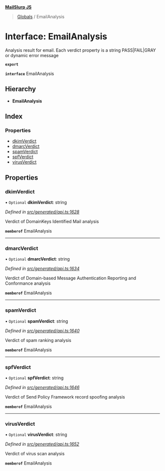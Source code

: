 **[MailSlurp JS](../README.md)**

> [Globals](../README.md) / EmailAnalysis

# Interface: EmailAnalysis

Analysis result for email. Each verdict property is a string PASS|FAIL|GRAY or dynamic error message

**`export`** 

**`interface`** EmailAnalysis

## Hierarchy

* **EmailAnalysis**

## Index

### Properties

* [dkimVerdict](emailanalysis.md#dkimverdict)
* [dmarcVerdict](emailanalysis.md#dmarcverdict)
* [spamVerdict](emailanalysis.md#spamverdict)
* [spfVerdict](emailanalysis.md#spfverdict)
* [virusVerdict](emailanalysis.md#virusverdict)

## Properties

### dkimVerdict

• `Optional` **dkimVerdict**: string

*Defined in [src/generated/api.ts:1628](https://github.com/mailslurp/mailslurp-client/blob/751f7bb/src/generated/api.ts#L1628)*

Verdict of DomainKeys Identified Mail analysis

**`memberof`** EmailAnalysis

___

### dmarcVerdict

• `Optional` **dmarcVerdict**: string

*Defined in [src/generated/api.ts:1634](https://github.com/mailslurp/mailslurp-client/blob/751f7bb/src/generated/api.ts#L1634)*

Verdict of Domain-based Message Authentication Reporting and Conformance analysis

**`memberof`** EmailAnalysis

___

### spamVerdict

• `Optional` **spamVerdict**: string

*Defined in [src/generated/api.ts:1640](https://github.com/mailslurp/mailslurp-client/blob/751f7bb/src/generated/api.ts#L1640)*

Verdict of spam ranking analysis

**`memberof`** EmailAnalysis

___

### spfVerdict

• `Optional` **spfVerdict**: string

*Defined in [src/generated/api.ts:1646](https://github.com/mailslurp/mailslurp-client/blob/751f7bb/src/generated/api.ts#L1646)*

Verdict of Send Policy Framework record spoofing analysis

**`memberof`** EmailAnalysis

___

### virusVerdict

• `Optional` **virusVerdict**: string

*Defined in [src/generated/api.ts:1652](https://github.com/mailslurp/mailslurp-client/blob/751f7bb/src/generated/api.ts#L1652)*

Verdict of virus scan analysis

**`memberof`** EmailAnalysis
